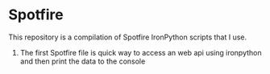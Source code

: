 # Spotfire
This repository is a compilation of Spotfire IronPython scripts that I use.

1) The first Spotfire file is quick way to access an web api using ironpython and then print the data to the console
